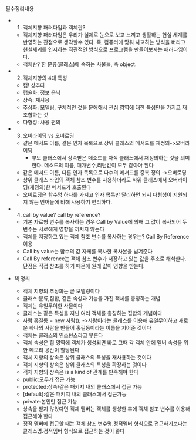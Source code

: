 필수정리내용
* 1. 객체지향 패러다임과 객체란?
    * 객체지향 패러다임은 우리가 실제로 눈으로 보고 느끼고 생활하는 현실 세계를 반영하는 관점으로 생각할수 있다. 즉, 컴퓨터에 맞춰 사고하는 방식을 버리고 현실세계를 인지하는 직관적인 방식으로 프로그램을 만들어보자는 패러다임이다.
    * 객체란?
    한 분류(클래스)에 속하는 사물들, 즉 object.
* 2. 객체지향의 4대 특성
    * 캡! 상추다
    * 캡슐화: 정보 은닉
    * 상속: 재사용
    * 추상화: 모델링, 구체적인 것을 분해해서 관심 영역에 대한 특성만을 가지고 재조합하는 것
    * 다형성: 사용 편의
* 3. 오버라이딩 vs 오버로딩
    * 같은 메서드 이름, 같은 인자 목록으로 상위 클래스의 메서드를 재정의->오버라이딩
        * 부모 클래스에서 상속받은 메소드를 자식 클래스에서 재정의하는 것을 의미한다. 메소드의 이름, 매개변수,리턴값이 모두 같아야 된다
    * 같은 메서드 이름, 다른 인자 목록으로 다수의 메서드를 중복 정의 ->오버로딩
    * 상위 클래스 타입의 객체 참조 변수를 사용하더라도 하위 클래스에서 오버라이딩(재정의)한 메서드가 호출된다
    * 오버로딩은 함수명 하나를 가지고 인자 목록만 달리하면 되서 다형성이 지원되지 않는 언어들에 비해 사용하기 편리하다.
* 4. call by value? call by reference?
    * 기본 자료형 변수를 복사하는 경우 Call by Value에 의해 그 값이 복사되어 두 변수는 서로에게 영향을 끼치지 않는다
    * 객체를 저장하고 있는 객체 참조 변수를 복사하는 경우는? Call By Reference이용
    * Call by value는 함수의 값 자체를 복사한 복사본을 넘겨준다
    * Call By reference는 객체 참조 변수가 저장하고 있는 값을 주소로 해석한다. 단점은 직접 참조를 하기 때문에 원래 값이 영향을 받는다.



* 책 정리
    * 객체 지향의 추상화는 곧 모델링이다
    * 클래스:분류,집합, 같은 속성과 기능을 가진 객체를 총칭하는 개념
    * 객체는 유일무이한 사물이다
    * 클래스는 같은 특성을 지닌 여러 객체를 총칭하는 집합의 개념이다
    * 사람 홍길동 = new 사람(); 
    ->사람이라는 클래스를 이용해 유일무이하고 새로운 하나의 사람을 만들어 홍길동이라는 이름을 지어준 것이다
    * 객체는 클래스의 인스턴스라고 부른다
    * 객체 속성은 힙 영역에 객체가 생성되면 바로 그때 각 객체 안에 멤버 속성을 위한 메모리 공간이 할당된다
    * 객체 지향의 상속은 상위 클래스의 특성을 재사용하는 것이다
    * 객체 지향의 상속은 상위 클래스의 특성을 확장하는 것이다
    * 객체 지향의 상속은 is a kind of 관계를 만족해야 한다
    * public:모두가 접근 가능
    * protected:상속/같은 패키지 내의 클래스에서 접근 가능
    * [default]:같은 패키지 내의 클래스에서 접근가능
    * private:본인만 접근 가능
    * 상속을 받지 않았다면 객체 멤버는 객체를 생성한 후에 객체 참조 변수를 이용해 접근해야 한다
    * 정적 멤버에 접근할 때는 객체 참조 변수명.정적멤버 형식으로 접근하기보다는 클래스명.정적멤버 형식으로 접근하는 것이 좋다